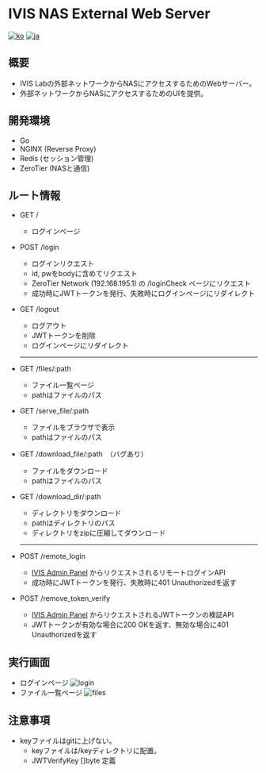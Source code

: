 # IVIS NAS External Web Server
[![ko](https://img.shields.io/badge/lang-ko-red.svg)](https://github.com/picel/IVIS_NAS_Helper/blob/main/README.md)
[![ja](https://img.shields.io/badge/lang-ja-blue.svg)](https://github.com/picel/IVIS_NAS_Helper/blob/main/README.jp.md)

## 概要
- IVIS Labの外部ネットワークからNASにアクセスするためのWebサーバー。
- 外部ネットワークからNASにアクセスするためのUIを提供。

## 開発環境
- Go
- NGINX (Reverse Proxy)
- Redis (セッション管理)
- ZeroTier (NASと通信)

## ルート情報
- GET /
    - ログインページ
- POST /login
    - ログインリクエスト
    - id, pwをbodyに含めてリクエスト
    - ZeroTier Network (192.168.195.1) の /loginCheck ページにリクエスト
    - 成功時にJWTトークンを発行、失敗時にログインページにリダイレクト
- GET /logout
    - ログアウト
    - JWTトークンを削除
    - ログインページにリダイレクト
    ---
- GET /files/:path
    - ファイル一覧ページ
    - pathはファイルのパス
- GET /serve_file/:path
    - ファイルをブラウザで表示
    - pathはファイルのパス
- GET /download_file/:path　（バグあり）
    - ファイルをダウンロード
    - pathはファイルのパス
- GET /download_dir/:path
    - ディレクトリをダウンロード
    - pathはディレクトリのパス
    - ディレクトリをzipに圧縮してダウンロード

    ---
- POST /remote_login
    - [IVIS Admin Panel](https://github.com/picel/ivis_admin) からリクエストされるリモートログインAPI
    - 成功時にJWTトークンを発行、失敗時に401 Unauthorizedを返す
- POST /remove_token_verify
    - [IVIS Admin Panel](https://github.com/picel/ivis_admin) からリクエストされるJWTトークンの検証API
    - JWTトークンが有効な場合に200 OKを返す、無効な場合に401 Unauthorizedを返す

## 実行画面
- ログインページ
    ![login](https://user-images.githubusercontent.com/30901178/222891856-9b6833ec-d093-452b-8ebe-2d31ac5d89d3.png)
- ファイル一覧ページ
    ![files](https://user-images.githubusercontent.com/30901178/222891876-d88f0054-d227-4fab-8341-242232ded8ea.png)

## 注意事項
- keyファイルはgitに上げない。
    - keyファイルは/keyディレクトリに配置。
    - JWTVerifyKey []byte 定義
